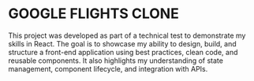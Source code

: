 # GOOGLE FLIGHTS CLONE
This project was developed as part of a technical test to demonstrate my skills in React. The goal is to showcase my ability to design, build, and structure a front-end application using best practices, clean code, and reusable components. It also highlights my understanding of state management, component lifecycle, and integration with APIs.